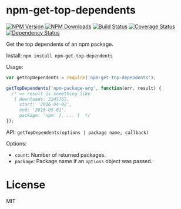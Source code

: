 npm-get-top-dependents
======================

[![NPM Version](https://img.shields.io/npm/v/npm-get-top-dependents.svg?style=flat)](https://npmjs.org/package/npm-get-top-dependents)
[![NPM Downloads](https://img.shields.io/npm/dm/npm-get-top-dependents.svg?style=flat)](https://npmjs.org/package/npm-get-top-dependents)
[![Build Status](https://travis-ci.org/addaleax/npm-get-top-dependents.svg?style=flat&branch=master)](https://travis-ci.org/addaleax/npm-get-top-dependents?branch=master)
[![Coverage Status](https://coveralls.io/repos/addaleax/npm-get-top-dependents/badge.svg?branch=master)](https://coveralls.io/r/addaleax/npm-get-top-dependents?branch=master)
[![Dependency Status](https://david-dm.org/addaleax/npm-get-top-dependents.svg?style=flat)](https://david-dm.org/addaleax/npm-get-top-dependents)

Get the top dependents of an npm package.

Install:
`npm install npm-get-top-dependents`

Usage:

```js
var getTopDependents = require('npm-get-top-dependents');

getTopDependents('npm-package-arg', function(err, result) {
  /* => result is something like
   { downloads: 3245765,
     start: '2016-04-02',
     end: '2016-05-01',
     package: 'npm' }, ... ]  */
});
```

API:
`getTopDependents(options | package name, callback)`

Options:
 * `count`: Number of returned packages.
 * `package`: Package name if an `options` object was passed.

License
=======

MIT
